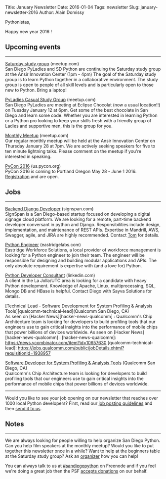 Title: January Newsletter
Date: 2016-01-04
Tags: newsletter
Slug: january-newsletter-2016
Author: Alain Domissy


Pythonistas,


Happy new year 2016 !


Upcoming events
---------------

----


[Saturday study group][saturday-meetup] (meetup.com) <br />
San Diego PyLadies and SD Python are continuing the Saturday study group
at the Ansir Innovation Center (1pm - 4pm) The goal of the Saturday study group is to
learn Python together in a collaborative environment. The study group is open
to people of all skill levels and is particularly open to those new to Python.
Bring a laptop!

[saturday-meetup]: http://www.meetup.com/pythonsd/events/226399158/


[PyLadies Casual Study Group][] (meetup.com) <br />
San Diego PyLadies are meeting at Eclipse Chocolat (now a usual location!!)
on Tuesday January 12 at 6pm. Get some of the best chocolate in San Diego and
learn some code. Whether you are interested in learning Python or a Python
pro looking to keep your skills fresh with a friendly group of Ladies and
supportive men, this is the group for you.

[PyLadies Casual Study Group]: http://www.meetup.com/sd-pyladies/events/xvnvglytpbnb/


[Monthly Meetup][] (meetup.com) <br />
Our regular monthly meetup will be held at the Ansir Innovation Center on
Thursday January 28 at 7pm. We are actively seeking speakers for five to ten
minute lightning talks. Please comment on the meetup if you're interested in
speaking.

[Monthly Meetup]: http://www.meetup.com/pythonsd/events/226177901/


[PyCon 2016][pycon-2016] (us.pycon.org) <br />
PyCon 2016 is coming to Portland Oregon May 28 - June 1 2016. [Registration][] and
are open.

[pycon-2016]: https://us.pycon.org/2016/
[Registration]: https://us.pycon.org/2016/registration/


Jobs
----

----

[Backend Django Developer][signspan-job] (signspan.com) <br />
SignSpan is a San Diego-based startup focused on developing a digital signage
cloud platform. We are looking for a remote, part-time backend developer
conversant in python and Django. Responsibilities include design,
implementation, and maintenance of REST APIs. Expertise in Mandrill, AWS,
Swagger, agile, and JIRA are highly recommended. Contact [Tom][] for details.

[signspan-job]: http://www.signspan.com/
[Tom]: https://www.linkedin.com/pub/tom-yip/5/883/90a


[Python Engineer][eastridge-job] (eastridgelabs.com) <br />
Eastridge Workforce Solutions, a local provider of workforce management is
looking for a Python engineer to join their team. The engineer will be
responsible for designing and building modular applications and APIs. The
only absolute requirement is expertise with (and a love for) Python.

[eastridge-job]: http://www.eastridgelabs.com/python-engineer


[Python Developer Consultant][developer-consultant] (linkedin.com) <br />
A client in the La Jolla/UTC area is looking for a candidate with heavy Python
development.  Knowledge of Apache, Linux, multiprocessing, SQL, Mongo DB and
HBase is helpful. Contact Diego with Sayva Solutions for details.

[developer-consultant]: https://www.linkedin.com/in/daguillon


[Technical Lead - Software Development for System Profiling & Analysis Tools][qualcomm-technical-lead](Qualcomm San Diego, CA) <br />
As seen on [Hacker News][hacker-news-qualcomm] :
Qualcomm's Chip Architecture team is looking for developers to build profiling tools that our engineers
use to gain critical insights into the performance of mobile chips that power billions of devices worldwide.
As seen on [Hacker News][hacker-news-qualcomm] :
[hacker-news-qualcomm]: https://news.ycombinator.com/item?id=10657630
[qualcomm-technical-lead]: https://jobs.qualcomm.com/public/jobDetails.xhtml?requisitionId=1938957


[Software Developer for System Profiling & Analysis Tools][qualcomm-software-developer] (Qualcomm San Diego, CA) <br />
Qualcomm's Chip Architecture team is looking for developers to build profiling tools that our engineers
use to gain critical insights into the performance of mobile chips that power billions of devices worldwide.

[qualcomm-software-developer]: https://jobs.qualcomm.com/public/jobDetails.xhtml?requisitionId=1938958

----

Would you like to see your job opening on our newsletter that reaches over
1000 local Python developers? First, read our
[job posting guidelines][job-guidelines] and then [send it to us][send-it].

[send-it]: mailto:sandiegopython-organizers@googlegroups.com
[job-guidelines]: http://pythonsd.org/pages/job-posting-guidelines.html

Notes
-----

----

We are always looking for people willing to help organize San Diego Python.
Can you help film speakers at the monthly meetup? Would you like to put
together this newsletter once in a while? Want to help at the beginners table
at the Saturday study group? Ask an [organizer][] how you can help!

[organizer]: mailto:sandiegopython-organizers@googlegroups.com


You can always talk to us at [#sandiegopython][irc] on Freenode and if you feel
we're doing a great job then the PSF [accepts donations][accepts-donations] on
our behalf.

[irc]: http://pythonsd.org/pages/chat-room.html
[accepts-donations]: https://psfmember.org/civicrm/contribute/transact?reset=1&id=9
